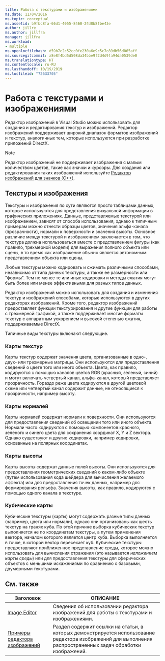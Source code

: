 ```yaml
---
title: Работа с текстурами и изображениями
ms.date: 11/04/2016
ms.topic: conceptual
ms.assetid: b9fbc8fa-66d1-4055-8460-24d8b8fbe43e
author: jillre
ms.author: jillfra
manager: jillfra
ms.workload:
- multiple
ms.openlocfilehash: d59b7c2c52cc0fe230a6e9c5c7c89db56d065aff
ms.sourcegitcommit: a8e8f4bd5d508da34bbe9f2d4d9fa94da0539de0
ms.translationtype: HT
ms.contentlocale: ru-RU
ms.lasthandoff: 10/19/2019
ms.locfileid: "72633705"
---
```

# <a name="work-with-textures-and-images"></a>Работа с текстурами и изображениями

Редактор изображений в Visual Studio можно использовать для создания и редактирования текстур и изображений. Редактор изображений поддерживает широкий диапазон форматов изображений и текстур, аналогичных тем, которые используются при разработке приложений DirectX.

> [!NOTE]
> Редактор изображений не поддерживает изображения с малым количеством цветов, такие как значки и курсоры. Для создания или редактирования таких изображений используйте [Редактор изображений для значков (C++)](/cpp/windows/image-editor-for-icons).

## <a name="textures-and-images"></a>Текстуры и изображения

Текстуры и изображения по сути являются просто таблицами данных, которые используются для представления визуальной информации в графических приложениях. Данные, представляемые текстурой или изображением, зависят от способа использования, однако к типичным примерам можно отнести образцы цветов, значения альфа-канала (прозрачности), нормали к поверхности и значения высоты. Основное различие между текстурой и изображением заключается в том, что текстура должна использоваться вместе с представлением фигуры (как правило, трехмерной модели) для выражения полного объекта или сцены, в то время как изображение обычно является автономным представлением объекта или сцены.

Любые текстуры можно кодировать и сжимать различными способами, независимо от типа данных текстуры, а также ее размерности или "формы". Тем не менее те или иные кодировки и методы сжатия могут быть более или менее эффективными для разных типов данных.

Редактор изображений можно использовать для создания и изменения текстур и изображений способами, которые используются в других редакторах изображений. Кроме того, редактор изображений предоставляет функции текстурирования и другие функции для работы с трехмерной графикой, а также поддерживает многие форматы текстур с аппаратным ускорением и высокой степенью сжатия, поддерживаемые DirectX.

Типичные виды текстуры включают следующие.

### <a name="texture-maps"></a>Карты текстур

Карты текстур содержат значения цвета, организованные в одно-, двух- или трехмерные матрицы. Они используются для предоставления сведений о цвете того или иного объекта. Цвета, как правило, кодируются с помощью каналов цветов RGB (красный, зеленый, синий) и могут включать четвертый канал, альфа-канал, который представляет прозрачность. Гораздо реже цвета кодируются в другой цветовой схеме или четвертый канал содержит данные, не относящиеся к прозрачности, например высоту.

### <a name="normal-maps"></a>Карты нормалей

Карты нормалей содержат нормали к поверхности. Они используются для предоставления сведений об освещении того или иного объекта. Нормали часто кодируются с помощью компонентов красного, зеленого и синего цвета для сохранения координат X, Y и Z вектора. Однако существуют и другие кодировки, например кодировки, основанные на полярных координатах.

### <a name="height-maps"></a>Карты высоты

Карты высоты содержат данные полей высоты. Они используются для предоставления геометрических сведений о каком-либо объекте (путем использования кода шейдера для вычисления желаемого эффекта) или для предоставления точек данных, например для формирования рельефа. Значения высоты, как правило, кодируются с помощью одного канала в текстуре.

### <a name="cube-maps"></a>Кубические карты

Кубические текстуры (карты) могут содержать разные типы данных (например, цвета или нормали), однако они организованы как шесть текстур на гранях куба. По этой причине выборка кубических текстур выполняется не по координатам текстуры, а путем применения вектора, началом которого является центр куба. Выборка выполняется в точке, в которой вектор пересекает куб. Кубические текстуры предоставляют приближенное представление среды, которое можно использовать для вычисления отражения (это называется *наложением карты среды*) или для предоставления текстуры для сферических объектов с меньшими искажениями по сравнению с базовыми, двумерными текстурами.

## <a name="related-topics"></a>См. также

|Заголовок|ОПИСАНИЕ|
|-----------|-----------------|
|[Image Editor](../designers/image-editor.md)|Сведения об использовании редактора изображений для работы с текстурами и изображениями.|
|[Примеры редактора изображений](../designers/how-to-create-a-basic-texture.md)|Раздел содержит ссылки на статьи, в которых демонстрируется использование редактора изображений для выполнения распространенных задач обработки изображений.|